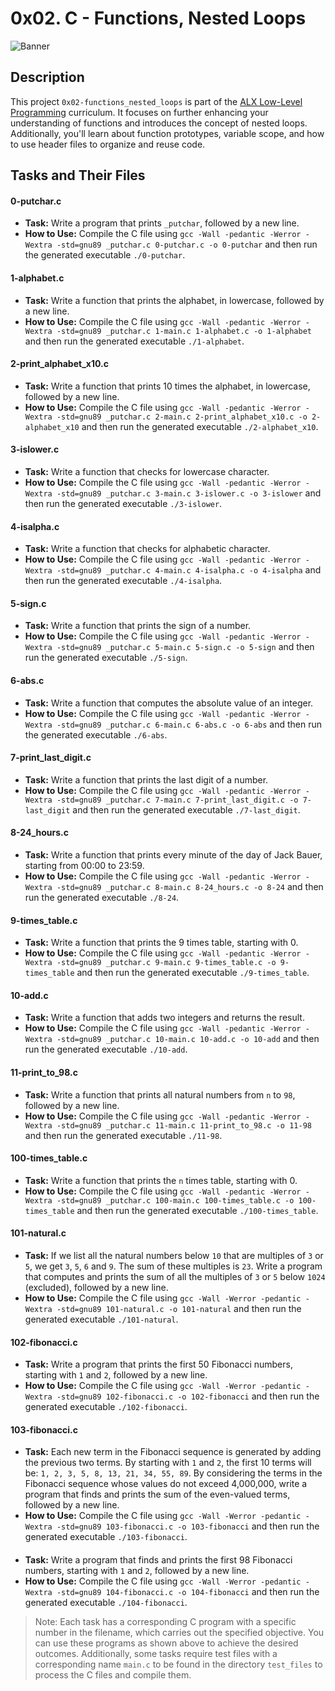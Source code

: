 # 0x02. C - Functions, Nested Loops

![Banner](https://lh3.googleusercontent.com/fife/AKsag4OFcxA_G79cONCO8py-AxZuqAzvOZZELQbmK5K7xQhlU14iOXiN3fwdYDSnyZGTMiNicT0UBPocoeY47ihAo9NBEYQCF4THSnXTTSArHxAYcPT7jbVVqsvVBa9FOAIlHJBIG2pWYHkDnhg0de_CBgTccfaQPAbgU9zZRyFG-w6BRIVkP5TduP84NwmGXdD-dpUh_k5jlscg_zx2CdxB8uZ1gfQzYcwQubioYmcvvPqXj2toY-aFBnhdwgodZd2SjUT0byDLuqitmQqUn72jtb0vIszOdMQDiM_80aaRRoQXEGscsFaPo-gGh04udbe5c2T0sJk8tsbq39hCQ3Pk3HyJN00Bt6J3ftUlMEqQHTGL49Er81F6rW_uk492gftXO3oG5dK4a_0MPUohi37xRswPpiF2lm8VrilXm9rGyXmYacmTl0x7DXLq3T4ZohT_6D_f5mJ01rRj49thC7VANMgWuCgGDsIvRIugqH1xvrTTkgakzZTXZ2-lIKRFMPDGd8aQb4sBNoUWDHQ1bqqG_JUyz44cp6vTdaWT_4rqMqvIEqgt-b6oHJsDz01-uHRH4NzxIBme9MFLXgZorpglTxBwbdzMAkTLA9Q8GlSUHufIoWIm88Lqff3hGWHL7mmrfnAfj_sro-dlGSueX8ApMh1VDsgHfbUu6jjxL6T4F31q28rseGY6Xb9chalEgRDTocd-ppMvdEdREHGTQDRZV2bc7AxmBM-4-PRMg-4dh1uS9lGpDuVEVcUWgePjuqovdoldp7fTYL56Lt-xDJDEepMqO_BO_iqG0W9M0OleX4eefImNaRS4rDTkdBBN8HfN6MTH3P7Lx9dUkyJV_6Bnj7SrNuuvJxa7OeHTLfrXl20nx2DcCmksDPfUud4p5UcIYWexe7M_ufCXeJm1pNIZcsKbJv2Xltk-OFrrqUNoKFRevUy6hemyXG706oKRfCvkiW8FTn6ikhNSO89_WC0ZmXKM7D5DTbJAvSYdL2K1xVfdYDQt1TcM5V5V66E3xicZymU-Y1Utg5sq-n4_cnbxz68DHdy0aSx6GMxCJ-Uo4hawnnyYnS6VME97OgKVsk19UvowWGqPtXgNmCRnmrESjBzpTCDQg_tAU9iId6oOpYD28UZyzumk8fv2mVPoHNxm-LeSVQ0--kgMsQUL9imcLP0_ABqMRs_08BL77MBWPSTZfXFyuYqXDHNopduXGON2_nzfVzDJHOXTp77JukWzqLpsKDLwye9Siu5UaqoQZggr7mQdxXGWstbrZxAJvyA8UcR5WikPYmea3xZRm9ZU-ti_La0Yrba9k3oCrSYVS2Gmi-nGECBKXYwpL0NbCnPSnMGyAmaiId8vilfxHOikSPB3yopUOPDEnter_1BCVL6zTIP1sbinggJeAhmroE9YfCP2C9CJaxEXwLtVqHoRQM68Uzfnlam2KbSoO57_hnaU3vJ4Bd5lBkDb258qz2u7Mf-6ClxKZrNlYe7t5mBqjhoolW__N06JWAc8KKWTT9xigxyTF6MyobkkM_7I-CELUbz69MW3nzjakxA5SRgp4anXV2D6X6s6DYXkNtqgJtgvNu5dPX52u0yYzwx_KZj3tgML8xLVbUgJ5z9rdAoJ5nl4xN5NSo8WM9EOmlsefFL_ICN6tAgJ5j8P7ReAOhxWikfrD7Cv_gsa3kdb76a-iXAJdXviTiybbYu_M-wb7Hv_o8UxMQ0dXX5D=w1920-h931)

## Description

This project `0x02-functions_nested_loops` is part of the [ALX Low-Level Programming](https://github.com/alamy2711/alx-low_level_programming) curriculum. It focuses on further enhancing your understanding of functions and introduces the concept of nested loops. Additionally, you'll learn about function prototypes, variable scope, and how to use header files to organize and reuse code.

## Tasks and Their Files

#### 0-putchar.c
  - **Task:** Write a program that prints `_putchar`, followed by a new line.
  - **How to Use:** Compile the C file using `gcc -Wall -pedantic -Werror -Wextra -std=gnu89 _putchar.c 0-putchar.c -o 0-putchar` and then run the generated executable `./0-putchar`.

#### 1-alphabet.c
   - **Task:** Write a function that prints the alphabet, in lowercase, followed by a new line.
   - **How to Use:** Compile the C file using `gcc -Wall -pedantic -Werror -Wextra -std=gnu89 _putchar.c 1-main.c 1-alphabet.c -o 1-alphabet` and then run the generated executable `./1-alphabet`.

#### 2-print_alphabet_x10.c
   - **Task:** Write a function that prints 10 times the alphabet, in lowercase, followed by a new line.
   - **How to Use:** Compile the C file using `gcc -Wall -pedantic -Werror -Wextra -std=gnu89 _putchar.c 2-main.c 2-print_alphabet_x10.c -o 2-alphabet_x10` and then run the generated executable `./2-alphabet_x10`.

#### 3-islower.c
   - **Task:** Write a function that checks for lowercase character.
   - **How to Use:** Compile the C file using `gcc -Wall -pedantic -Werror -Wextra -std=gnu89 _putchar.c 3-main.c 3-islower.c -o 3-islower` and then run the generated executable `./3-islower`.

#### 4-isalpha.c
   - **Task:** Write a function that checks for alphabetic character.
   - **How to Use:** Compile the C file using `gcc -Wall -pedantic -Werror -Wextra -std=gnu89 _putchar.c 4-main.c 4-isalpha.c -o 4-isalpha` and then run the generated executable `./4-isalpha`.

#### 5-sign.c
   - **Task:** Write a function that prints the sign of a number.
   - **How to Use:** Compile the C file using `gcc -Wall -pedantic -Werror -Wextra -std=gnu89 _putchar.c 5-main.c 5-sign.c -o 5-sign` and then run the generated executable `./5-sign`.

#### 6-abs.c
   - **Task:** Write a function that computes the absolute value of an integer.
   - **How to Use:** Compile the C file using `gcc -Wall -pedantic -Werror -Wextra -std=gnu89 _putchar.c 6-main.c 6-abs.c -o 6-abs` and then run the generated executable `./6-abs`.

#### 7-print_last_digit.c
   - **Task:** Write a function that prints the last digit of a number.
   - **How to Use:** Compile the C file using `gcc -Wall -pedantic -Werror -Wextra -std=gnu89 _putchar.c 7-main.c 7-print_last_digit.c -o 7-last_digit` and then run the generated executable `./7-last_digit`.

#### 8-24_hours.c
   - **Task:** Write a function that prints every minute of the day of Jack Bauer, starting from 00:00 to 23:59.
   - **How to Use:** Compile the C file using `gcc -Wall -pedantic -Werror -Wextra -std=gnu89 _putchar.c 8-main.c 8-24_hours.c -o 8-24` and then run the generated executable `./8-24`.

#### 9-times_table.c
   - **Task:** Write a function that prints the 9 times table, starting with 0.
   - **How to Use:** Compile the C file using `gcc -Wall -pedantic -Werror -Wextra -std=gnu89 _putchar.c 9-main.c 9-times_table.c -o 9-times_table` and then run the generated executable `./9-times_table`.

#### 10-add.c
   - **Task:** Write a function that adds two integers and returns the result.
   - **How to Use:** Compile the C file using `gcc -Wall -pedantic -Werror -Wextra -std=gnu89 _putchar.c 10-main.c 10-add.c -o 10-add` and then run the generated executable `./10-add`.

#### 11-print_to_98.c
   - **Task:** Write a function that prints all natural numbers from `n` to `98`, followed by a new line.
   - **How to Use:** Compile the C file using `gcc -Wall -pedantic -Werror -Wextra -std=gnu89 _putchar.c 11-main.c 11-print_to_98.c -o 11-98` and then run the generated executable `./11-98`.

#### 100-times_table.c
   - **Task:** Write a function that prints the `n` times table, starting with 0.
   - **How to Use:** Compile the C file using `gcc -Wall -pedantic -Werror -Wextra -std=gnu89 _putchar.c 100-main.c 100-times_table.c -o 100-times_table` and then run the generated executable `./100-times_table`.

#### 101-natural.c
   - **Task:** If we list all the natural numbers below `10` that are multiples of `3` or `5`, we get `3`, `5`, `6` and `9`. The sum of these multiples is `23`. Write a program that computes and prints the sum of all the multiples of `3` or `5` below `1024` (excluded), followed by a new line.
   - **How to Use:** Compile the C file using `gcc -Wall -Werror -pedantic -Wextra -std=gnu89 101-natural.c -o 101-natural` and then run the generated executable `./101-natural`.

#### 102-fibonacci.c
   - **Task:** Write a program that prints the first 50 Fibonacci numbers, starting with `1` and `2`, followed by a new line.
   - **How to Use:** Compile the C file using `gcc -Wall -Werror -pedantic -Wextra -std=gnu89 102-fibonacci.c -o 102-fibonacci` and then run the generated executable `./102-fibonacci`.

#### 103-fibonacci.c
   - **Task:** Each new term in the Fibonacci sequence is generated by adding the previous two terms. By starting with `1` and `2`, the first 10 terms will be: `1, 2, 3, 5, 8, 13, 21, 34, 55, 89`. By considering the terms in the Fibonacci sequence whose values do not exceed 4,000,000, write a program that finds and prints the sum of the even-valued terms, followed by a new line.
   - **How to Use:** Compile the C file using `gcc -Wall -Werror -pedantic -Wextra -std=gnu89 103-fibonacci.c -o 103-fibonacci` and then run the generated executable `./103-fibonacci`.

#### 
   - **Task:** Write a program that finds and prints the first 98 Fibonacci numbers, starting with `1` and `2`, followed by a new line.
   - **How to Use:** Compile the C file using `gcc -Wall -Werror -pedantic -Wextra -std=gnu89 104-fibonacci.c -o 104-fibonacci` and then run the generated executable `./104-fibonacci`.

> Note: Each task has a corresponding C program with a specific number in the filename, which carries out the specified objective. You can use these programs as shown above to achieve the desired outcomes. Additionally, some tasks require test files with a corresponding name `main.c` to be found in the directory `test_files` to process the C files and compile them.